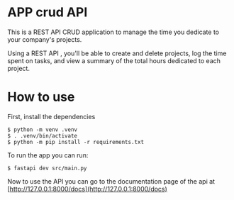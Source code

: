 # APP crud API
This is a REST API CRUD application to manage the time you dedicate to your company's projects.

Using a REST API , you'll be able to create and delete projects, log the time spent on tasks, and view a summary of the total hours dedicated to each project.

# How to use

First, install the dependencies
```
$ python -m venv .venv
$ . .venv/bin/activate
$ python -m pip install -r requirements.txt
```

To run the app you can run:
```
$ fastapi dev src/main.py
```

Now to use the API you can go to the documentation page of the api at [http://127.0.0.1:8000/docs](http://127.0.0.1:8000/docs)

